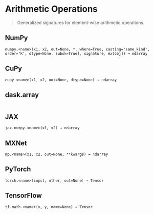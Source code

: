 # Arithmetic Operations

> Generalized signatures for element-wise arithmetic operations.

## NumPy

```
numpy.<name>(x1, x2, out=None, *, where=True, casting='same_kind', order='K', dtype=None, subok=True[, signature, extobj]) → ndarray
```

## CuPy

```
cupy.<name>(x1, x2, out=None, dtype=None) → ndarray
```

## dask.array

```

```

## JAX

```
jax.numpy.<name>(x1, x2) → ndarray
```

## MXNet

```
np.<name>(x1, x2, out=None, **kwargs) → ndarray
```

## PyTorch

```
torch.<name>(input, other, out=None) → Tensor
```

## TensorFlow

```
tf.math.<name>(x, y, name=None) → Tensor
```
